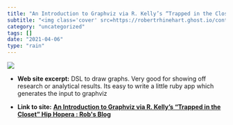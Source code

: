 ```yaml
---
title: "An Introduction to Graphviz via R. Kelly’s “Trapped in the Closet” Hip Hopera : Rob's Blog"
subtitle: "<img class='cover' src=https://robertrhinehart.ghost.io/content/images/2020/10/bell.jpg>"
category: "uncategorized"
tags: []
date: "2021-04-06"
type: "rain"
---
```

<img class="cover" src=https://robertrhinehart.ghost.io/content/images/2020/10/bell.jpg>



* **Web site excerpt:** DSL to draw graphs. Very good for showing off research or analytical results. Its easy to write a little ruby app which generates the input to graphviz

* **Link to site:** **[An Introduction to Graphviz via R. Kelly’s “Trapped in the Closet” Hip Hopera : Rob's Blog](http://robrhinehart.com/?p=119)**
